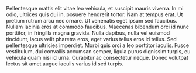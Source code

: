 Pellentesque mattis elit vitae leo vehicula, et suscipit mauris viverra. In mi odio, ultrices quis dui in, posuere hendrerit tortor. Nam at tempus erat. Ut pretium rutrum arcu nec ornare. Ut venenatis eget ipsum sed faucibus. Nullam lacinia eros at commodo faucibus. Maecenas bibendum orci id nunc porttitor, in fringilla magna gravida. Nulla dapibus, nulla vel euismod tincidunt, lacus velit pharetra eros, eget varius tellus eros id tellus. Sed pellentesque ultricies imperdiet. Morbi quis orci a leo porttitor iaculis. Fusce vestibulum, dui convallis accumsan semper, ligula purus dignissim turpis, eu vehicula quam nisi id urna. Curabitur ac consectetur neque. Donec volutpat lectus sit amet augue iaculis varius id sed turpis.